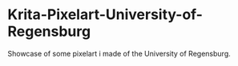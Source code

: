 # Krita-Pixelart-University-of-Regensburg
Showcase of some pixelart i made of the University of Regensburg. 
